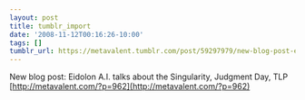 ```yaml
---
layout: post
title: tumblr_import
date: '2008-11-12T00:16:26-10:00'
tags: []
tumblr_url: https://metavalent.tumblr.com/post/59297979/new-blog-post-eidolon-ai-talks-about-the
---
```

New blog post: Eidolon A.I. talks about the Singularity, Judgment Day, TLP [http://metavalent.com/?p=962](http://metavalent.com/?p=962)

